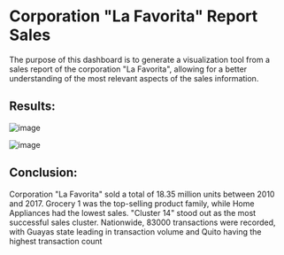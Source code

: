 # Corporation "La Favorita" Report Sales 

The purpose of this dashboard is to generate a visualization tool from a sales report of the corporation "La Favorita", allowing for a better understanding of the most relevant aspects of the sales information.

## Results:
![image](https://github.com/ELopez2657/Dashboard_Power_Bi_P2/assets/146747798/d1d8caff-d60c-4d7c-93c5-959082784086)


![image](https://github.com/ELopez2657/Dashboard_Power_Bi_P2/assets/146747798/8781cd7f-4eed-4b50-bd27-792f8631f914)

## Conclusion:
Corporation "La Favorita" sold a total of 18.35 million units between 2010 and 2017. Grocery 1 was the top-selling product family, while Home Appliances had the lowest sales. "Cluster 14" stood out as the most successful sales cluster. Nationwide, 83000 transactions were recorded, with Guayas state leading in transaction volume and Quito having the highest transaction count
